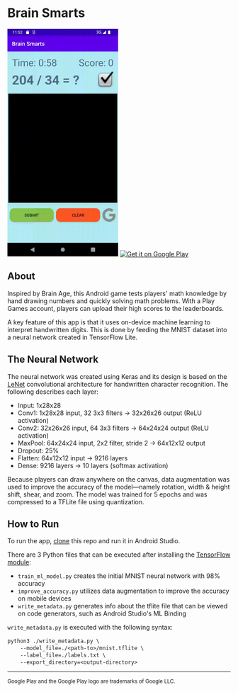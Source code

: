 # Brain Smarts

<img src="demo.gif" alt="Brain Smarts demo" width="250">

<a target="_blank" rel="noopener noreferrer" href="https://play.google.com/store/apps/details?id=com.abhi.minibrainage&pcampaignid=pcampaignidMKT-Other-global-all-co-prtnr-py-PartBadge-Mar2515-1">
    <img alt="Get it on Google Play" src="https://play.google.com/intl/en_us/badges/static/images/badges/en_badge_web_generic.png" width="250px"/>
</a>

## About

Inspired by Brain Age, this Android game tests players' math knowledge by hand drawing numbers and quickly solving math problems. With a Play Games account, players can upload their high scores to the leaderboards.

A key feature of this app is that it uses on-device machine learning to interpret handwritten digits. This is done by feeding the MNIST dataset into a neural network created in TensorFlow Lite.

## The Neural Network

The neural network was created using Keras and its design is based on the [LeNet](https://www.kaggle.com/blurredmachine/lenet-architecture-a-complete-guide) convolutional architecture for handwritten character recognition. The following describes each layer:
- Input: 1x28x28
- Conv1: 1x28x28 input, 32 3x3 filters → 32x26x26 output (ReLU activation)
- Conv2: 32x26x26 input, 64 3x3 filters → 64x24x24 output (ReLU activation)
- MaxPool: 64x24x24 input, 2x2 filter, stride 2 → 64x12x12 output
- Dropout: 25%
- Flatten: 64x12x12 input → 9216 layers
- Dense: 9216 layers → 10 layers (softmax activation)

Because players can draw anywhere on the canvas, data augmentation was used to improve the accuracy of the model—namely rotation, width & height shift, shear, and zoom. The model was trained for 5 epochs and was compressed to a TFLite file using quantization.

## How to Run

To run the app, [clone](https://github.com/Abhiek187/MiniBrainAge.git) this repo and run it in Android Studio.

There are 3 Python files that can be executed after installing the [TensorFlow module](https://www.tensorflow.org/install/pip):

- `train_ml_model.py` creates the initial MNIST neural network with 98% accuracy
- `improve_accuracy.py` utilizes data augmentation to improve the accuracy on mobile devices
- `write_metadata.py` generates info about the tflite file that can be viewed on code generators, such as Android Studio's ML Binding

`write_metadata.py` is executed with the following syntax:
```
python3 ./write_metadata.py \
    --model_file=./<path-to>/mnist.tflite \
    --label_file=./labels.txt \
    --export_directory=<output-directory>
```

---
<sup>Google Play and the Google Play logo are trademarks of Google LLC.</sup>
